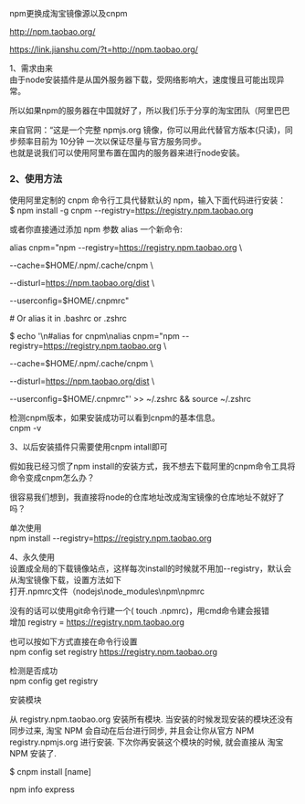 npm更换成淘宝镜像源以及cnpm

http://npm.taobao.org/

https://link.jianshu.com/?t=http://npm.taobao.org/

1、需求由来  
由于node安装插件是从国外服务器下载，受网络影响大，速度慢且可能出现异常。

所以如果npm的服务器在中国就好了，所以我们乐于分享的淘宝团队（阿里巴巴

来自官网：“这是一个完整 npmjs.org
镜像，你可以用此代替官方版本(只读)，同步频率目前为 10分钟
一次以保证尽量与官方服务同步。  
也就是说我们可以使用阿里布置在国内的服务器来进行node安装。

### 2、使用方法

使用阿里定制的 cnpm 命令行工具代替默认的 npm，输入下面代码进行安装：  
\$ npm install -g cnpm --registry=https://registry.npm.taobao.org

或者你直接通过添加 npm 参数 alias 一个新命令:

alias cnpm="npm --registry=https://registry.npm.taobao.org \\

\--cache=\$HOME/.npm/.cache/cnpm \\

\--disturl=https://npm.taobao.org/dist \\

\--userconfig=\$HOME/.cnpmrc"

\# Or alias it in .bashrc or .zshrc

\$ echo '\\n\#alias for cnpm\\nalias cnpm="npm
--registry=https://registry.npm.taobao.org \\

\--cache=\$HOME/.npm/.cache/cnpm \\

\--disturl=https://npm.taobao.org/dist \\

\--userconfig=\$HOME/.cnpmrc"' \>\> \~/.zshrc && source \~/.zshrc

检测cnpm版本，如果安装成功可以看到cnpm的基本信息。  
cnpm -v

3、以后安装插件只需要使用cnpm intall即可

假如我已经习惯了npm
install的安装方式，我不想去下载阿里的cnpm命令工具将命令变成cnpm怎么办？

很容易我们想到，我直接将node的仓库地址改成淘宝镜像的仓库地址不就好了吗？

单次使用  
npm install --registry=https://registry.npm.taobao.org

4、永久使用  
设置成全局的下载镜像站点，这样每次install的时候就不用加--registry，默认会从淘宝镜像下载，设置方法如下  
打开.npmrc文件（nodejs\\node_modules\\npm\\npmrc

没有的话可以使用git命令行建一个( touch .npmrc)，用cmd命令建会报错  
增加 registry = https://registry.npm.taobao.org

也可以按如下方式直接在命令行设置  
npm config set registry https://registry.npm.taobao.org

检测是否成功  
npm config get registry

安装模块

从 registry.npm.taobao.org 安装所有模块.
当安装的时候发现安装的模块还没有同步过来, 淘宝 NPM 会自动在后台进行同步,
并且会让你从官方 NPM registry.npmjs.org 进行安装. 下次你再安装这个模块的时候,
就会直接从 淘宝 NPM 安装了.

\$ cnpm install [name]

npm info express
